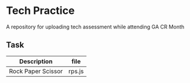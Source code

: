 # Tech Practice

A repository for uploading tech assessment while attending GA CR Month

## Task

| Description        | file   |
| ------------------ | ------ |
| Rock Paper Scissor | rps.js |

